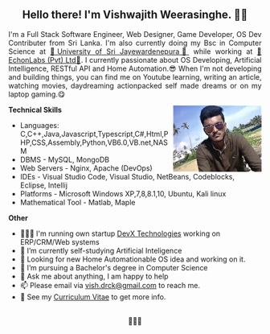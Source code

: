 <h2 align="center">Hello there! I'm Vishwajith Weerasinghe. 👋🤓</h2>
<p align="justify">I'm a Full Stack Software Engineer, Web Designer, Game Developer, OS Dev Contributer from Sri Lanka.
I'm also currently doing my Bsc in Computer Science at <a href="https://www.sjp.ac.lk/">💜University of Sri Jayewardenepura💜</a> while working at <a href="https://echonlabs.com">🧡EchonLabs (Pvt) Ltd🧡</a>.
I currently passionate about OS Developing, Artificial Intelligence, RESTful API and Home Automation.😎
When I'm not developing and building things, you can find me on Youtube learning, writing an article, watching movies, daydreaming actionpacked self made dreams or on my laptop gaming.😋</p>

  <img align="right" alt="profile-pic" width="35%" src="https://github.com/vishdrck/vishdrck/blob/master/IMG-20180513-WA0001.jpg" />

<!--
**vishdrck/vishdrck** is a ✨ _special_ ✨ repository because its `README.md` (this file) appears on your GitHub profile.
-->
**Technical Skills**

- Languages: C,C++,Java,Javascript,Typescript,C#,Html,PHP,CSS,Assembly,Python,VB6.0,VB.net,NASM
- DBMS - MySQL, MongoDB
- Web Servers - Nginx, Apache (DevOps)
- IDEs - Visual Studio Code, Visual Studio, NetBeans, Codeblocks, Eclipse, Intellij
- Platforms - Microsoft Windows XP,7,8,8.1,10, Ubuntu, Kali linux
- Mathematical Tool - Matlab, Maple

**Other**
- 👨🏽‍💻 I'm running own startup [DevX Technologies](https://devxtechnologies.com.com/) working on ERP/CRM/Web systems
- 🌱 I’m currently self-studying Artificial Inteligence
- 🤔 Looking for new Home Automationable OS idea and working on it.
- 💼 I’m pursuing a Bachelor's degree in Computer Science
- 💬 Ask me about anything, I am happy to help
- 📫 Please email via <a href="mailto:vish.drck@gmail.com">vish.drck@gmail.com</a> to reach me.
- 📝 See my [Curriculum Vitae](https://www.linkedin.com/in/vishwajith-weerasinghe-8a0225192/) to get more info.
<br><br>
<p align="center">💙💙💙</p>

